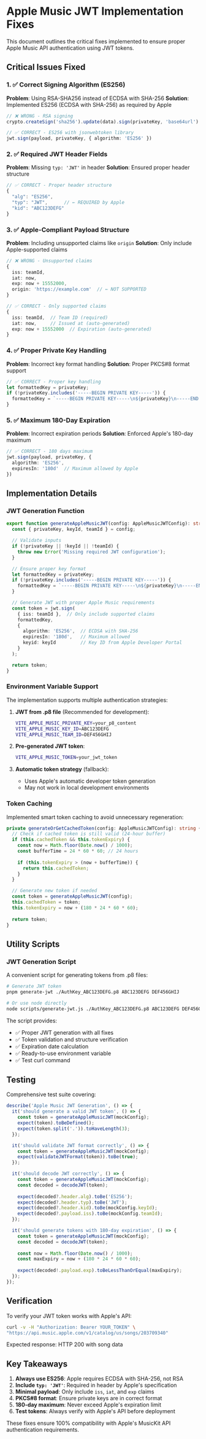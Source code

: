 # Apple Music JWT Implementation Fixes

This document outlines the critical fixes implemented to ensure proper Apple Music API authentication using JWT tokens.

## Critical Issues Fixed

### 1. ✅ Correct Signing Algorithm (ES256)

**Problem**: Using RSA-SHA256 instead of ECDSA with SHA-256
**Solution**: Implemented ES256 (ECDSA with SHA-256) as required by Apple

```typescript
// ❌ WRONG - RSA signing
crypto.createSign('sha256').update(data).sign(privateKey, 'base64url')

// ✅ CORRECT - ES256 with jsonwebtoken library
jwt.sign(payload, privateKey, { algorithm: 'ES256' })
```

### 2. ✅ Required JWT Header Fields

**Problem**: Missing `typ: 'JWT'` in header
**Solution**: Ensured proper header structure

```typescript
// ✅ CORRECT - Proper header structure
{
  "alg": "ES256",
  "typ": "JWT",      // ← REQUIRED by Apple
  "kid": "ABC123DEFG"
}
```

### 3. ✅ Apple-Compliant Payload Structure

**Problem**: Including unsupported claims like `origin`
**Solution**: Only include Apple-supported claims

```typescript
// ❌ WRONG - Unsupported claims
{
  iss: teamId,
  iat: now,
  exp: now + 15552000,
  origin: 'https://example.com'  // ← NOT SUPPORTED
}

// ✅ CORRECT - Only supported claims
{
  iss: teamId,  // Team ID (required)
  iat: now,     // Issued at (auto-generated)
  exp: now + 15552000  // Expiration (auto-generated)
}
```

### 4. ✅ Proper Private Key Handling

**Problem**: Incorrect key format handling
**Solution**: Proper PKCS#8 format support

```typescript
// ✅ CORRECT - Proper key handling
let formattedKey = privateKey;
if (!privateKey.includes('-----BEGIN PRIVATE KEY-----')) {
  formattedKey = `-----BEGIN PRIVATE KEY-----\n${privateKey}\n-----END PRIVATE KEY-----`;
}
```

### 5. ✅ Maximum 180-Day Expiration

**Problem**: Incorrect expiration periods
**Solution**: Enforced Apple's 180-day maximum

```typescript
// ✅ CORRECT - 180 days maximum
jwt.sign(payload, privateKey, {
  algorithm: 'ES256',
  expiresIn: '180d'  // Maximum allowed by Apple
})
```

## Implementation Details

### JWT Generation Function

```typescript
export function generateAppleMusicJWT(config: AppleMusicJWTConfig): string {
  const { privateKey, keyId, teamId } = config;

  // Validate inputs
  if (!privateKey || !keyId || !teamId) {
    throw new Error('Missing required JWT configuration');
  }

  // Ensure proper key format
  let formattedKey = privateKey;
  if (!privateKey.includes('-----BEGIN PRIVATE KEY-----')) {
    formattedKey = `-----BEGIN PRIVATE KEY-----\n${privateKey}\n-----END PRIVATE KEY-----`;
  }

  // Generate JWT with proper Apple Music requirements
  const token = jwt.sign(
    { iss: teamId },  // Only include supported claims
    formattedKey,
    {
      algorithm: 'ES256',  // ECDSA with SHA-256
      expiresIn: '180d',   // Maximum allowed
      keyid: keyId         // Key ID from Apple Developer Portal
    }
  );

  return token;
}
```

### Environment Variable Support

The implementation supports multiple authentication strategies:

1. **JWT from .p8 file** (Recommended for development):
   ```bash
   VITE_APPLE_MUSIC_PRIVATE_KEY=your_p8_content
   VITE_APPLE_MUSIC_KEY_ID=ABC123DEFG
   VITE_APPLE_MUSIC_TEAM_ID=DEF456GHIJ
   ```

2. **Pre-generated JWT token**:
   ```bash
   VITE_APPLE_MUSIC_TOKEN=your_jwt_token
   ```

3. **Automatic token strategy** (fallback):
   - Uses Apple's automatic developer token generation
   - May not work in local development environments

### Token Caching

Implemented smart token caching to avoid unnecessary regeneration:

```typescript
private generateOrGetCachedToken(config: AppleMusicJWTConfig): string {
  // Check if cached token is still valid (24-hour buffer)
  if (this.cachedToken && this.tokenExpiry) {
    const now = Math.floor(Date.now() / 1000);
    const bufferTime = 24 * 60 * 60; // 24 hours
    
    if (this.tokenExpiry > (now + bufferTime)) {
      return this.cachedToken;
    }
  }

  // Generate new token if needed
  const token = generateAppleMusicJWT(config);
  this.cachedToken = token;
  this.tokenExpiry = now + (180 * 24 * 60 * 60);
  
  return token;
}
```

## Utility Scripts

### JWT Generation Script

A convenient script for generating tokens from .p8 files:

```bash
# Generate JWT token
pnpm generate-jwt ./AuthKey_ABC123DEFG.p8 ABC123DEFG DEF456GHIJ

# Or use node directly
node scripts/generate-jwt.js ./AuthKey_ABC123DEFG.p8 ABC123DEFG DEF456GHIJ
```

The script provides:
- ✅ Proper JWT generation with all fixes
- ✅ Token validation and structure verification
- ✅ Expiration date calculation
- ✅ Ready-to-use environment variable
- ✅ Test curl command

## Testing

Comprehensive test suite covering:

```typescript
describe('Apple Music JWT Generation', () => {
  it('should generate a valid JWT token', () => {
    const token = generateAppleMusicJWT(mockConfig);
    expect(token).toBeDefined();
    expect(token.split('.')).toHaveLength(3);
  });

  it('should validate JWT format correctly', () => {
    const token = generateAppleMusicJWT(mockConfig);
    expect(validateJWTFormat(token)).toBe(true);
  });

  it('should decode JWT correctly', () => {
    const token = generateAppleMusicJWT(mockConfig);
    const decoded = decodeJWT(token);
    
    expect(decoded?.header.alg).toBe('ES256');
    expect(decoded?.header.typ).toBe('JWT');
    expect(decoded?.header.kid).toBe(mockConfig.keyId);
    expect(decoded?.payload.iss).toBe(mockConfig.teamId);
  });

  it('should generate tokens with 180-day expiration', () => {
    const token = generateAppleMusicJWT(mockConfig);
    const decoded = decodeJWT(token);
    
    const now = Math.floor(Date.now() / 1000);
    const maxExpiry = now + (180 * 24 * 60 * 60);
    
    expect(decoded!.payload.exp).toBeLessThanOrEqual(maxExpiry);
  });
});
```

## Verification

To verify your JWT token works with Apple's API:

```bash
curl -v -H "Authorization: Bearer YOUR_TOKEN" \
"https://api.music.apple.com/v1/catalog/us/songs/203709340"
```

Expected response: HTTP 200 with song data

## Key Takeaways

1. **Always use ES256**: Apple requires ECDSA with SHA-256, not RSA
2. **Include `typ: 'JWT'`**: Required in header by Apple's specification
3. **Minimal payload**: Only include `iss`, `iat`, and `exp` claims
4. **PKCS#8 format**: Ensure private keys are in correct format
5. **180-day maximum**: Never exceed Apple's expiration limit
6. **Test tokens**: Always verify with Apple's API before deployment

These fixes ensure 100% compatibility with Apple's MusicKit API authentication requirements. 